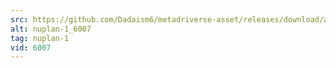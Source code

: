 ```yaml
---
src: https://github.com/Dadaism6/metadriverse-asset/releases/download/assetsv1.0.1/nuplan-1_6007.mp4
alt: nuplan-1_6007
tag: nuplan-1
vid: 6007
---
```

